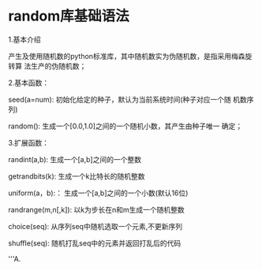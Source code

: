 # random库基础语法

1.基本介绍

产生及使用随机数的python标准库，其中随机数实为伪随机数，是指采用梅森旋转算	法生产的伪随机数；

2.基本函数：

   seed(a=num):      	初始化给定的种子，默认为当前系统时间(种子对应一个随							机数序列)         

   random():        生成一个[0.0,1.0]之间的一个随机小数，其产生由种子唯一							确定；

3.扩展函数：

   randint(a,b):      生成一个[a,b]之间的一个整数

   getrandbits(k):     生成一个k比特长的随机整数

   uniform(a，b):：   	生成一个[a,b]之间的一个小数(默认16位)

   randrange(m,n[,k]):   以k为步长在n和m生成一个随机整数

   choice(seq):      	从序列seq中随机选取一个元素,不更新序列

   shuffle(seq):      随机打乱seq中的元素并返回打乱后的代码 

 

 

 

'''A.